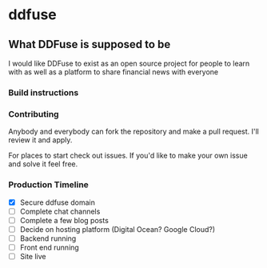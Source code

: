 # ddfuse

## What DDFuse is supposed to be

I would like DDFuse to exist as an open source project for people to learn with as well as a platform to share financial news with everyone

### Build instructions



### Contributing

Anybody and everybody can fork the repository and make a pull request. I'll review it and apply.

For places to start check out issues. If you'd like to make your own issue and solve it feel free.


### Production Timeline

- [x] Secure ddfuse domain
- [ ] Complete chat channels
- [ ] Complete a few blog posts
- [ ] Decide on hosting platform (Digital Ocean? Google Cloud?)
- [ ] Backend running
- [ ] Front end running
- [ ] Site live
